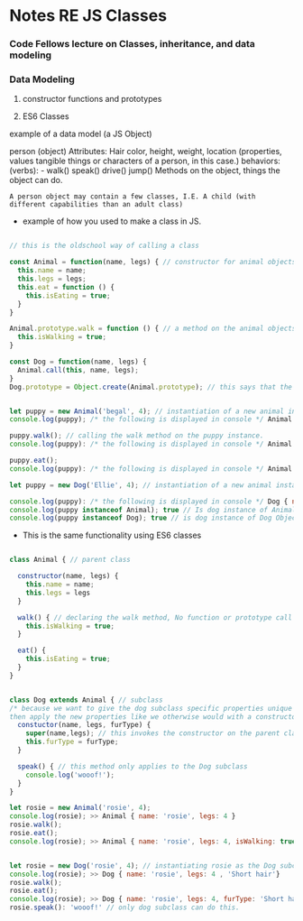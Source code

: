 # Notes RE JS Classes

### Code Fellows lecture on Classes, inheritance, and data modeling

### Data Modeling

1. constructor functions and prototypes

2. ES6 Classes

  example of a data model (a JS Object)

  person (object)
    Attributes: Hair color, height, weight, location (properties, values tangible things or characters of a person, in this case.)
    behaviors: (verbs): - walk() speak() drive() jump() Methods on the object, things the object can do.

    A person object may contain a few classes, I.E. A child (with different capabilities than an adult class)

- example of how you used to make a class in JS.
``` javascript

// this is the oldschool way of calling a class

const Animal = function(name, legs) { // constructor for animal objects
  this.name = name;
  this.legs = legs;
  this.eat = function () {
    this.isEating = true;
  }
}

Animal.prototype.walk = function () { // a method on the animal objects, to set isWalking to true
  this.isWalking = true;
}

const Dog = function(name, legs) {
  Animal.call(this, name, legs);
}
Dog.prototype = Object.create(Animal.prototype); // this says that the dog object should have all the properties inside the animal constructor. 


let puppy = new Animal('begal', 4); // instantiation of a new animal instance
console.log(puppy); /* the following is displayed in console */ Animal { name: 'begal', legs: 4 }

puppy.walk(); // calling the walk method on the puppy instance. 
console.log(puppy): /* the following is displayed in console */ Animal { name: 'begal', legs: 4, isWalking: true}

puppy.eat();
console.log(puppy): /* the following is displayed in console */ Animal { name: 'begal', legs: 4, eat: [Function], isWalking: true, isEating: true }

let puppy = new Dog('Ellie', 4); // instantiation of a new animal instance

console.log(puppy): /* the following is displayed in console */ Dog { name: 'Ellie', legs: 4, eat: [Function], isWalking: true, isEating: true }
console.log(puppy instanceof Animal); true // Is dog instance of Animal Object? Yes
console.log(puppy instanceof Dog); true // is dog instance of Dog Object? Yes

```

- This is the same functionality using ES6 classes

``` javascript

class Animal { // parent class

  constructor(name, legs) {
    this.name = name;
    this.legs = legs
  }

  walk() { // declaring the walk method, No function or prototype call needed within the class
    this.isWalking = true;
  }

  eat() {
    this.isEating = true;
  }
}


class Dog extends Animal { // subclass
/* because we want to give the dog subclass specific properties unique to it, we call super() with the arguments we would pass to Animal,
then apply the new properties like we otherwise would with a constructor. super calls all the properties of the parent class.  */
  constuctor(name, legs, furType) {
    super(name,legs); // this invokes the constructor on the parent class > creating a version of Animal object
    this.furType = furType;
  }

  speak() { // this method only applies to the Dog subclass
    console.log('wooof!');
  }
}

let rosie = new Animal('rosie', 4);
console.log(rosie); >> Animal { name: 'rosie', legs: 4 }
rosie.walk();
rosie.eat();
console.log(rosie); >> Animal { name: 'rosie', legs: 4, isWalking: true, isEating: true }


let rosie = new Dog('rosie', 4); // instantiating rosie as the Dog subclass of the Animal class
console.log(rosie); >> Dog { name: 'rosie', legs: 4 , 'Short hair'}
rosie.walk();
rosie.eat();
console.log(rosie); >> Dog { name: 'rosie', legs: 4, furType: 'Short hair', isWalking: true, isEating: true }
rosie.speak(): 'wooof!' // only dog subclass can do this.

```